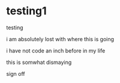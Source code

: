 # testing1

testing

i am absolutely lost with where this is going

i have not code an inch before in my life

this is somwhat dismaying

sign off
